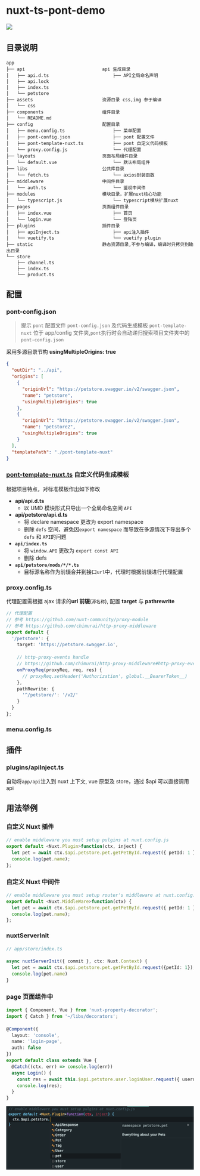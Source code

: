 # nuxt-ts-pont-demo

![](docs/imgs/demo.gif)

## 目录说明

```
app
├── api                             api 生成目录
│   ├── api.d.ts                        ├── API全局命名声明
│   ├── api.lock
│   ├── index.ts
│   └── petstore
├── assets                          资源目录 css,img 参于编译
│   └── css
├── components                      组件目录
│   └── README.md
├── config                          配置目录
│   ├── menu.config.ts                  ├── 菜单配置
│   ├── pont-config.json                ├── pont 配置文件
│   ├── pont-template-nuxt.ts           ├── pont 自定义代码模板
│   └── proxy.config.js                 └── 代理配置
├── layouts                         页面布局组件目录
│   └── default.vue                     └── 默认布局组件
├── libs                            公共库目录
│   └── fetch.ts                        └── axios封装函数
├── middleware                      中间件目录
│   └── auth.ts                         └── 鉴权中间件
├── modules                         模块目录，扩展nuxt核心功能
│   └── typescript.js                   └── typescript模块扩展nuxt
├── pages                           页面组件目录
│   ├── index.vue                       ├── 首页
│   └── login.vue                       └── 登陆页
├── plugins                         插件目录
│   ├── apiInject.ts                    ├── api注入插件
│   └── vuetify.ts                      └── vuetify plugin
├── static                          静态资源目录,不参与编译，编译时只拷贝到输出目录
└── store
    ├── channel.ts
    ├── index.ts
    └── product.ts
```

## 配置

### pont-config.json

> 提示
> `pont` 配置文件 `pont-config.json` 及代码生成模板 `pont-template-nuxt` 位于 app/config 文件夹,`pont`执行时会自动递归搜索项目文件夹中的 `pont-config.json`

采用多源目录节构 **usingMultipleOrigins: true**

```json
{
  "outDir": "../api",
  "origins": [
    {
      "originUrl": "https://petstore.swagger.io/v2/swagger.json",
      "name": "petstore",
      "usingMultipleOrigins": true
    },
    {
      "originUrl": "https://petstore.swagger.io/v2/swagger.json",
      "name": "petstore2",
      "usingMultipleOrigins": true
    }
  ],
  "templatePath": "./pont-template-nuxt"
}
```

### [pont-template-nuxt.ts](app/config/pont-template-nuxt.ts) 自定义代码生成模板

根据项目特点，对标准模板作出如下修改

- **api/api.d.ts**
  - 以 UMD 模块形式只导出一个全局命名空间 `API`
- **api/petstore/api.d.ts**
  - 将 declare namespace 更改为 export namespace
  - 删除 `defs` 空间，避免因`export namespace` 而导致在多源情况下导出多个 `defs` 和 `API`的问题
- **`api/index.ts`**
  - 将 `window.API` 更改为 `export const API`
  - 删除 defs
- **`api/petstore/mods/*/*.ts`**
  - 目标源名称作为前辍合并到接口`url`中，代理时根据前辍进行代理配置

### proxy.config.ts

代理配置需根据 ajax 请求的**url 前辍**(`源名称`), 配置 **target** 与 **pathrewrite**

```ts
// 代理配置
// 参考 https://github.com/nuxt-community/proxy-module
// 参考 https://github.com/chimurai/http-proxy-middleware
export default {
  '/petstore': {
    target: 'https://petstore.swagger.io',

    // http-proxy-events handle
    // https://github.com/chimurai/http-proxy-middleware#http-proxy-events
    onProxyReq(proxyReq, req, res) {
      // proxyReq.setHeader('Authorization', global.__BearerToken__)
    },
    pathRewrite: {
      '^/petstore/': '/v2/'
    }
  }
};
```

### menu.config.ts

## 插件

### plugins/apiInject.ts

自动将`app/api`注入到 nuxt 上下文, vue 原型及 store，通过 \$api 可以直接调用 api

## 用法举例

### 自定义 Nuxt 插件

```ts
// enable middleware you must setup pulgins at nuxt.config.js
export default <Nuxt.Plugin>function(ctx, inject) {
  let pet = await ctx.$api.petstore.pet.getPetById.request({ petId: 1 });
  console.log(pet.name);
};
```

### 自定义 Nuxt 中间件

```ts
// enable middleware you must setup router's middleware at nuxt.config.js or app/pages/*.vue
export default <Nuxt.MiddleWare>function(ctx) {
  let pet = await ctx.$api.petstore.pet.getPetById.request({ petId: 1 });
  console.log(pet.name);
};
```

### nuxtServerInit

```ts
// app/store/index.ts

async nuxtServerInit({ commit }, ctx: Nuxt.Context) {
  let pet = await ctx.$api.petstore.pet.getPetById.request({petId: 1});
  console.log(pet.name)
}
```

### page 页面组件中

```ts
import { Component, Vue } from 'nuxt-property-decorator';
import { Catch } from '~/libs/decorators';

@Component({
  layout: 'console',
  name: 'login-page',
  auth: false
})
export default class extends Vue {
  @Catch((ctx, err) => console.log(err))
  async Login() {
    const res = await this.$api.petstore.user.loginUser.request({ username: 'foo', password: 'bar' });
    console.log(res);
  }
}
```

![](docs/imgs/2019-03-05-23-22-35.png)
